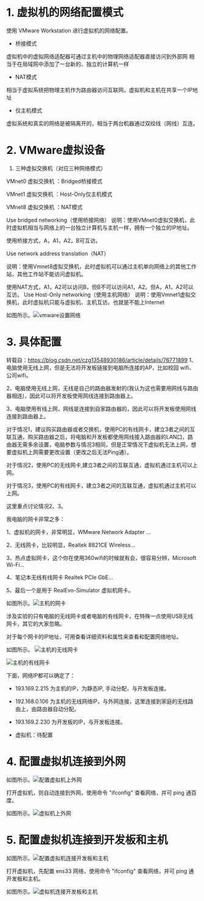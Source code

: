 # 1. 虚拟机的网络配置模式
使用 VMware Workstation 进行虚拟机的网络配置。

- 桥接模式

虚拟机中的虚拟网络适配器可通过主机中的物理网络适配器直接访问到外部网
相当于在局域网中添加了一台新的、独立的计算机一样

- NAT模式

相当于虚拟系统把物理主机作为路由器访问互联网，虚拟机和主机在共享一个IP地址

- 仅主机模式

虚拟系统和真实的网络是被隔离开的，相当于两台机器通过双绞线（网线）互连。

# 2.   VMware虚拟设备
1.  三种虚拟交换机（对应三种网络模式）

VMnet0 虚拟交换机 ：Bridged桥接模式

VMnet1 虚拟交换机 ：Host-Only仅主机模式

VMnet8 虚拟交换机 ：NAT模式

Use bridged networking（使用桥接网络）
说明：使用VMnet0虚拟交换机，此时虚拟机相当与网络上的一台独立计算机与主机一样，拥有一个独立的IP地址。

使用桥接方式，A，A1，A2，B可互访。

Use network address translation（NAT）

说明：使用Vmnet8虚拟交换机，此时虚拟机可以通过主机单向网络上的其他工作站，其他工作站不能访问虚拟机。

使用NAT方式，A1，A2可以访问B，但B不可以访问A1，A2。但A，A1，A2可以互访。
Use Host-Only networking（使用主机网络）
说明：使用Vmnet1虚拟交换机，此时虚拟机只能与虚拟机、主机互访。也就是不能上Internet 

如图所示。![vmware设置网络](./figs/vmware设置网络.png)

# 3. 具体配置
转载自：https://blog.csdn.net/czg13548930186/article/details/76771899
1、电脑使用无线上网，但是无法将开发板链接到电脑所连接的AP，比如校园 wifi、公司wifi。

2、电脑使用无线上网，无线是自己的路由器发射的(我认为这也需要用网线与路由器相连)，因此可以将开发板使用网线连接到路由器上。

3、电脑使用有线上网，网线是连接到自家路由器的，因此可以将开发板使用网线连接到路由器上。

对于情况1，建议购买路由器或者交换机，使用PC的有线网卡，建立3者之间的互联互通，购买路由器之后，将电脑和开发板都使用网线接入路由器的LAN口，路由器无需多余设置，电脑参数与情况3相同，但是正常情况下虚拟机无法上网，想要虚拟机上网需要更改设置（更改之后无法Ping通）。

对于情况2，使用PC的无线网卡,建立3者之间的互联互通，虚拟机通过主机可以上网。

对于情况3，使用PC的有线网卡，建立3者之间的互联互通，虚拟机通过主机可以上网。

这里重点讨论情况2、3。

我电脑的网卡非常之多：

1、虚拟机的网卡，非常明显，WMware Network Adapter ...

2、无线网卡，比较明显，Realtek 8821CE Wireless...

3、热点虚拟网卡，这个你在使用360wifi的时候就有会，很容易分辨，Microsoft Wi-Fi...

4、笔记本无线有线网卡 Realtek PCIe GbE...

5、最后一个是用于 RealEvo-Simulator 虚拟机网卡。

如图所示。![主机的网卡](./figs/主机的网卡.png上)

涉及实验的只有电脑的无线网卡或者电脑的有线网卡，在特殊一点使用USB无线网卡，其它的大家忽略。

对于每个网卡的IP地址，可用查看详细资料和属性来查看和配置网络地址。 

如图所示。
![主机的无线网卡](./figs/无线网卡的IP.png上)

![主机的有线网卡](./figs/有线网卡的IP.png上)

下面，网络IP都可以确定了：

- 193.169.2.215 为主机的IP，为静态IP, 手动分配，与开发板连接。

- 192.168.0.106 为主机的无线网络IP，与外网连接，这里连接到家庭的无线路由上，由路由器自动分配。

- 193.169.2.230 为开发板的IP，与开发板连接。


- 虚拟机：待配置

# 4. 配置虚拟机连接到外网

如图所示。![配置虚拟机上外网](./figs/配置虚拟机上外网.png)

打开虚拟机，则自动连接到外网，使用命令 "ifconfig" 查看网络，并可 ping 通百度。

如图所示。![虚拟机上外网](./figs/虚拟机上外网.png)



# 5. 配置虚拟机连接到开发板和主机

如图所示。![配置虚拟机连接开发板和主机](./figs/配置虚拟机连接开发板和主机.png)

打开虚拟机，先配置 ens33 网络，使用命令 "ifconfig" 查看网络，并可 ping 通开发板和主机。

如图所示。![虚拟机连接开发板和主机](./figs/虚拟机连接开发板和主机.png)



